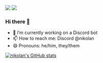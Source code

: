 <a href="https://discord.com/users/767780952436244491"><img src="https://img.shields.io/badge/discord-blue?logo=discord&logoColor=white&style=for-the-badge"></a>
<a href="https://discord.gg/HqnYC2Rafc"><img src="https://img.shields.io/badge/discord%20server-blue?logo=discord&logoColor=white&style=for-the-badge"></a>
### Hi there 👋

- 🔭 I’m currently working on a Discord bot
- 📫 How to reach me: Discord @nikolan
- 😄 Pronouns: he/him, they/them

[![nikolan's GitHub stats](https://github-readme-stats.vercel.app/api?username=nikolan123)](https://github.com/anuraghazra/github-readme-stats)
